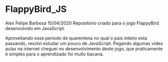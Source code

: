 # FlappyBird_JS

Alex Felipe Barbosa 15/04/2020
Repositório criado para o jogo FlappyBird desenvolvido em JavaScript.

Aproveitando esse periodo de quarentena no qual o pais inteiro esta passando, resolvi estudar um pouco de JavaScript.
Pegando algumas video aulas na internet cheguei no desenvolvimento deste jogo, que praticamente é simples para o aprendizado foi muito bacana.
